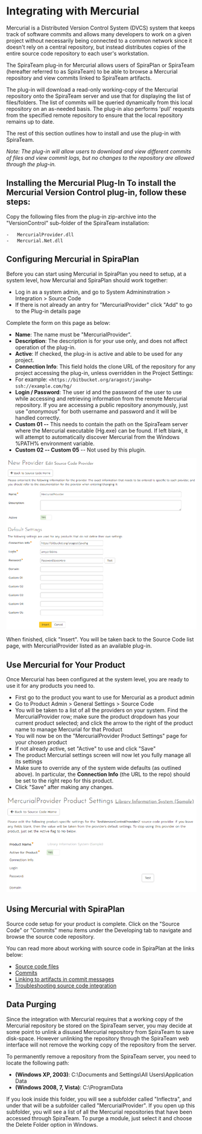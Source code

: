 # Integrating with Mercurial

Mercurial is a Distributed Version Control System (DVCS) system that keeps track of software commits and allows many developers to work on a given project without necessarily being connected to a common network since it doesn't rely on a central repository, but instead distributes copies of the entire source code repository to each user's workstation.

The SpiraTeam plug-in for Mercurial allows users of SpiraPlan or SpiraTeam (hereafter referred to as SpiraTeam) to be able to browse a Mercurial repository and view commits linked to SpiraTeam artifacts.

The plug-in will download a read-only working-copy of the Mercurial repository onto the SpiraTeam server and use that for displaying the list of files/folders. The list of commits will be queried dynamically from this local repository on an as-needed basis. The plug-in also performs 'pull' requests from the specified remote repository to ensure that the local repository remains up to date.

The rest of this section outlines how to install and use the plug-in with SpiraTeam.

*Note: The plug-in will allow users to download and view different commits of files and view commit logs, but no changes to the repository are allowed through the plug-in.*

## Installing the Mercurial Plug-In To install the Mercurial Version Control plug-in, follow these steps:

Copy the following files from the plug-in zip-archive into the "VersionControl" sub-folder of the SpiraTeam installation:

    -   MercurialProvider.dll
    -   Mercurial.Net.dll

## Configuring Mercurial in SpiraPlan
Before you can start using Mercurial in SpiraPlan you need to setup, at a system level, how Mercurial and SpiraPlan should work together: 

- Log in as a system admin, and go to System Admininstration > Integration > Source Code
- If there is not already an antry for "MercurialProvider" click "Add" to go to the Plug-in details page

Complete the form on this page as below:

-   **Name**: The name must be "MercurialProvider".
-   **Description**: The description is for your use only, and does not affect operation of the plug-in.
-   **Active**: If checked, the plug-in is active and able to be used for any project.
-   **Connection Info**: This field holds the clone URL of the repository for any project accessing the plug-in, unless overridden in the Project Settings:
-   For example: `<https://bitbucket.org/aragost/javahg> ssh://example.com/hg/`
-   **Login / Password**: The user id and the password of the user to use while accessing and retrieving information from the remote Mercurial repository. If you are accessing a public repository anonymously, just use "*anonymous*" for both username and password and it will be handled correctly.
-   **Custom 01 --** This needs to contain the path on the SpiraTeam server where the Mercurial executable (Hg.exe) can be found. If left blank, it will attempt to automatically discover Mercurial from the Windows %PATH% environment variable.
-   **Custom 02 -- Custom 05** -- Not used by this plugin.

![](img/Integrating_with_Mercurial_48.png)

When finished, click "Insert". You will be taken back to the Source Code list page, with MercurialProvider listed as an available plug-in.

## Use Mercurial for Your Product
Once Mercurial has been configured at the system level, you are ready to use it for any products you need to. 

- First go to the product you want to use for Mercurial as a product admin
- Go to Product Admin > General Settings > Source Code
- You will be taken to a list of all the providers on your system. Find the MercurialProvider row; make sure the product dropdown has your current product selected; and click the arrow to the right of the product name to manage Mercurial for that Product
- You will now be on the "MercurialProvider Product Settings" page for your chosen product
- If not already active, set "Active" to use and click "Save"
- The product Mercurial settings screen will now let you fully manage all its settings
- Make sure to override any of the system wide defaults (as outlined above). In particular, the **Connection Info** (the URL to the repo) should be set to the right repo for this product.
- Click "Save" after making any changes.

![](img/Integrating_with_Mercurial_49.png)

## Using Mercurial with SpiraPlan
Source code setup for your product is complete. Click on the "Source Code" or "Commits" menu items under the Developing tab to navigate and browse the source code repository.

You can read more about working with source code in SpiraPlan at the links below:

- [Source code files](../Spira-User-Manual/Source-Code.md/#source-code-file-list)
- [Commits](../Spira-User-Manual/Commits.md/#commit-list)
- [Linking to artifacts in commit messages](../Spira-User-Manual/Commits.md/#linking-to-artifacts-in-commit-messages)
- [Troubleshooting source code integration](../Spira-User-Manual/Source-Code.md/#troubleshooting-source-code-integration)


## Data Purging
Since the integration with Mercurial requires that a working copy of the Mercurial repository be stored on the SpiraTeam server, you may decide at some point to unlink a disused Mercurial repository from SpiraTeam to save disk-space. However unlinking the repository through the SpiraTeam web interface will not remove the working copy of the repository from the server.

To permanently remove a repository from the SpiraTeam server, you need to locate the following path:

-   **(Windows XP, 2003)**: C:\\Documents and Settings\\All Users\\Application Data
-   **(Windows 2008, 7, Vista)**: C:\\ProgramData

If you look inside this folder, you will see a subfolder called "Inflectra", and under that will be a subfolder called "MercurialProvider". If you open up this subfolder, you will see a list of all the Mercurial repositories that have been accessed through SpiraTeam. To purge a module, just select it and choose the Delete Folder option in Windows.


